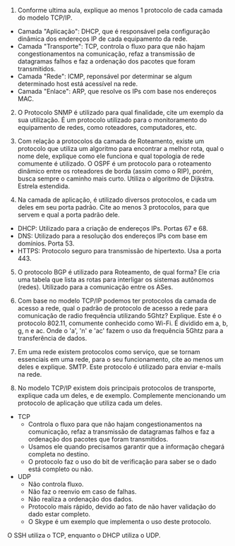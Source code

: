 1) Conforme ultima aula, explique ao menos 1 protocolo de cada camada do modelo TCP/IP.
- Camada "Aplicação": DHCP, que é responsável pela configuração dinâmica dos endereços IP de cada equipamento da rede.
- Camada "Transporte": TCP, controla o fluxo para que não hajam congestionamentos na comunicação, refaz a transmissão de datagramas falhos e faz a ordenação dos pacotes que foram transmitidos.
- Camada "Rede": ICMP, reponsável por determinar se algum determinado host está acessível na rede.
- Camada "Enlace": ARP, que resolve os IPs com base nos endereços MAC.

2) O Protocolo SNMP é utilizado para qual finalidade, cite um exemplo da sua utilização.
É um protocolo utilizado para o monitoramento do equipamento de redes, como roteadores, computadores, etc.

3) Com relação a protocolos da camada de Roteamento, existe um protocolo que utiliza um algoritmo para encontrar a melhor rota, qual o nome dele, explique como ele funciona e qual topologia de rede comumente é utilizado.
O OSPF é um protocolo para o roteamento dinâmico entre os roteadores de borda (assim como o RIP), porém, busca sempre o caminho mais curto. Utiliza o algoritmo de Dijkstra. Estrela estendida.

4) Na camada de aplicação, é utilizado diversos protocolos, e cada um deles em seu porta padrão. Cite ao menos 3 protocolos, para que servem e qual a porta padrão dele.
- DHCP: Utilizado para a criação de endereços IPs. Portas 67 e 68.
- DNS: Utilizado para a resolução dos endereços IPs com base em domínios. Porta 53.
- HTTPS: Protocolo seguro para transmissão de hipertexto. Usa a porta 443.

5) O protocolo BGP é utilizado para Roteamento, de qual forma?
Ele cria uma tabela que lista as rotas para interligar os sistemas autônomos (redes). Utilizado para a comunicação entre os ASes.

6) Com base no modelo TCP/IP podemos ter protocolos da camada de acesso a rede, qual o padrão de protocolo de acesso a rede para comunicação de radio frequência utilizando 5Ghtz? Explique.
Este é o protocolo 802.11, comumente conhecido como Wi-Fi. É dividido em a, b, g, n e ac. Onde o 'a', 'n' e 'ac' fazem o uso da frequência 5Ghtz para a transferência de dados.

7) Em uma rede existem protocolos como serviço, que se tornam essenciais em uma rede, para o seu funcionamento, cite ao menos um deles e explique.
SMTP. Este protocolo é utilizado para enviar e-mails na rede.

8) No modelo TCP/IP existem dois principais protocolos de transporte, explique cada um deles, e de exemplo. Complemente mencionando um protocolo de aplicação que utiliza cada um deles.
- TCP
    - Controla o fluxo para que não hajam congestionamentos na comunicação, refaz a transmissão de datagramas falhos e faz a ordenação dos pacotes que foram transmitidos.
    - Usamos ele quando precisamos garantir que a informação chegará completa no destino.
    - O protocolo faz o uso do bit de verificação para saber se o dado está completo ou não.
- UDP
    - Não controla fluxo.
    - Não faz o reenvio em caso de falhas.
    - Não realiza a ordenação dos dados.
    - Protocolo mais rápido, devido ao fato de não haver validação do dado estar completo.
    - O Skype é um exemplo que implementa o uso deste protocolo.

O SSH utiliza o TCP, enquanto o DHCP utiliza o UDP.